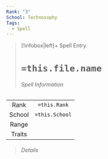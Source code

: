 ```yaml
---
Rank: "3"
School: Technosophy
Tags:
  - Spell
---
```

> [!infobox|left]+ Spell Entry
> # `=this.file.name`
> ###### Spell Information
|        |                |
|:------:|:--------------:|
|  Rank  |  `=this.Rank`  |
| School | `=this.School` |
| Range  |                |
| Traits |                |
> ###### *Details*
